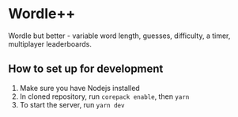 # Wordle++

Wordle but better - variable word length, guesses, difficulty, a timer, multiplayer leaderboards.

## How to set up for development

1. Make sure you have Nodejs installed
2. In cloned repository, run `corepack enable`, then `yarn`
3. To start the server, run `yarn dev`